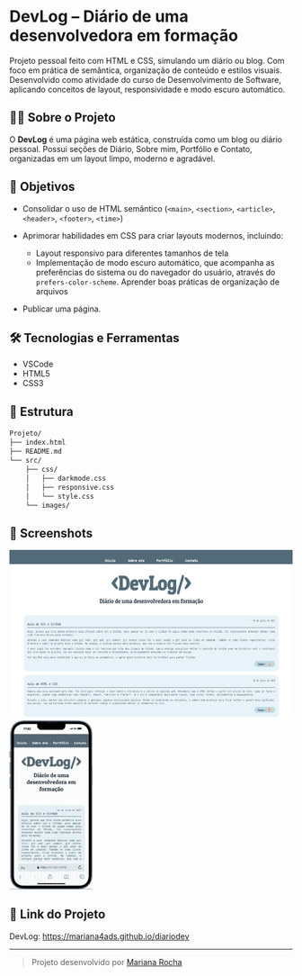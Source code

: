 # DevLog – Diário de uma desenvolvedora em formação

Projeto pessoal feito com HTML e CSS, simulando um diário ou blog. Com foco em prática de semântica, organização de conteúdo e estilos visuais. Desenvolvido como atividade do curso de Desenvolvimento de Software, aplicando conceitos de layout, responsividade e modo escuro automático.

## ✍🏻 Sobre o Projeto

O **DevLog** é uma página web estática, construída como um blog ou diário pessoal. Possui seções de Diário, Sobre mim, Portfólio e Contato, organizadas em um layout limpo, moderno e agradável.

## 🎯 Objetivos

- Consolidar o uso de HTML semântico (`<main>`, `<section>`, `<article>`, `<header>`, `<footer>`, `<time>`)

- Aprimorar habilidades em CSS para criar layouts modernos, incluindo:

  - Layout responsivo para diferentes tamanhos de tela
  - Implementação de modo escuro automático, que acompanha as preferências do sistema ou do navegador do usuário, através do `prefers-color-scheme`. Aprender boas práticas de organização de arquivos

- Publicar uma página.

## 🛠️ Tecnologias e Ferramentas

- VSCode
- HTML5
- CSS3

## 📂 Estrutura

```
Projeto/
├── index.html
├── README.md
└── src/
    ├── css/
    │   ├── darkmode.css
    │   ├── responsive.css
    │   └── style.css
    └── images/
```

## 📸 Screenshots
<p>
  <img src="./src/images/site7.png" height="300"/>
  <img src="./src/images/site7.gif" height="300"/>


## 🔗 Link do Projeto

DevLog: https://mariana4ads.github.io/diariodev


---

> Projeto desenvolvido por [Mariana Rocha](http://linkedin.com/in/mariana4ads)